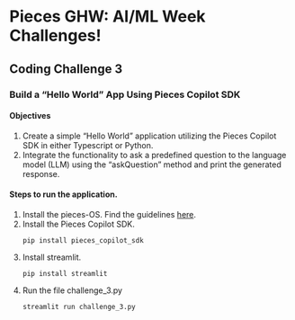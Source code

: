 # Pieces GHW: AI/ML Week Challenges!

## Coding Challenge 3

### Build a “Hello World” App Using Pieces Copilot SDK
#### Objectives
1. Create a simple “Hello World” application utilizing the Pieces Copilot SDK in either Typescript or Python.
1. Integrate the functionality to ask a predefined question to the language model (LLM) using the “askQuestion” method and print the generated response.

#### Steps to run the application.
1. Install the pieces-OS. Find the guidelines [here](https://docs.pieces.app/installation-getting-started/pieces-os#pieces-os-installation-methods).
1. Install the Pieces Copilot SDK.
    ```
    pip install pieces_copilot_sdk
    ```
1. Install streamlit.
    ```
    pip install streamlit
    ```
1. Run the file challenge_3.py
    ```
    streamlit run challenge_3.py
    ```



